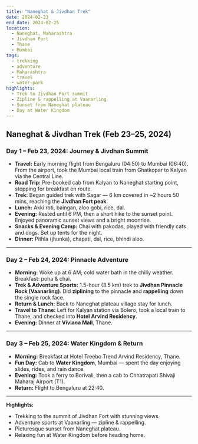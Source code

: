 ```yaml
---
title: "Naneghat & Jivdhan Trek"
date: 2024-02-23
end_date: 2024-02-25
location: 
  - Naneghat, Maharashtra
  - Jivdhan Fort
  - Thane
  - Mumbai
tags:
  - trekking
  - adventure
  - Maharashtra
  - travel
  - water-park
highlights:
  - Trek to Jivdhan Fort summit
  - Zipline & rappelling at Vaanarling
  - Sunset from Naneghat plateau
  - Day at Water Kingdom
---
```


## Naneghat & Jivdhan Trek (Feb 23–25, 2024)

### Day 1 – Feb 23, 2024: Journey & Jivdhan Summit  
- **Travel:** Early morning flight from Bengaluru (04:50) to Mumbai (06:40). From the airport, took the Mumbai local train from Ghatkopar to Kalyan via the Central Line.  
- **Road Trip:** Pre-booked cab from Kalyan to Naneghat starting point, stopping for breakfast en route.  
- **Trek:** Began guided trek with Sagar — 6 km covered in ~2 hours 50 mins, reaching the **Jivdhan Fort peak**.  
- **Lunch:** Akki roti, baingan, aloo gobi, rice, dal.  
- **Evening:** Rested until 6 PM, then a short hike to the sunset point. Enjoyed panoramic sunset views and a bright moonrise.  
- **Snacks & Evening Camp:** Chai with pakodas, played with friendly cats and dogs. Set up tents for the night.  
- **Dinner:** Pithla (jhunka), chapati, dal, rice, bhindi aloo.  

---

### Day 2 – Feb 24, 2024: Pinnacle Adventure  
- **Morning:** Woke up at 6 AM; cold water bath in the chilly weather. Breakfast: poha & chai.  
- **Trek & Adventure Sports:** 1.5-hour (3.5 km) trek to **Jivdhan Pinnacle Rock (Vaanarling)**. Did **ziplining** to the pinnacle and **rappelling** down the single rock face.  
- **Return & Lunch:** Back to Naneghat plateau village stay for lunch.  
- **Travel to Thane:** Left for Kalyan station via Bolero, took a local train to Thane, and checked into **Hotel Arvind Residency**.  
- **Evening:** Dinner at **Viviana Mall**, Thane.  

---

### Day 3 – Feb 25, 2024: Water Kingdom & Return  
- **Morning:** Breakfast at Hotel Treebo Trend Arvind Residency, Thane.  
- **Fun Day:** Cab to **Water Kingdom**, Mumbai — spent the day enjoying slides, rides, and rain dance.  
- **Evening:** Took a ferry to Borivali, then a cab to Chhatrapati Shivaji Maharaj Airport (T1).  
- **Return:** Flight to Bengaluru at 22:40.  

---

**Highlights:**  
- Trekking to the summit of Jivdhan Fort with stunning views.  
- Adventure sports at Vaanarling — zipline & rappelling.  
- Picturesque sunset from Naneghat plateau.  
- Relaxing fun at Water Kingdom before heading home.
